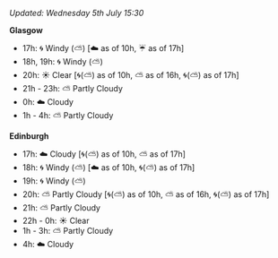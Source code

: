 *Updated: Wednesday 5th July 15:30*

**Glasgow**

* 17h: :cyclone: Windy (:partly_sunny:) [:cloud: as of 10h, :umbrella: as of 17h]
* 18h, 19h: :cyclone: Windy (:partly_sunny:)
* 20h: :sunny: Clear [:cyclone:(:partly_sunny:) as of 10h, :partly_sunny: as of 16h, :cyclone:(:partly_sunny:) as of 17h]
* 21h - 23h: :partly_sunny: Partly Cloudy
* 0h: :cloud: Cloudy
* 1h - 4h: :partly_sunny: Partly Cloudy

**Edinburgh**

* 17h: :cloud: Cloudy [:cyclone:(:partly_sunny:) as of 10h, :partly_sunny: as of 17h]
* 18h: :cyclone: Windy (:partly_sunny:) [:cloud: as of 10h, :cyclone:(:partly_sunny:) as of 17h]
* 19h: :cyclone: Windy (:partly_sunny:)
* 20h: :partly_sunny: Partly Cloudy [:cyclone:(:partly_sunny:) as of 10h, :partly_sunny: as of 16h, :cyclone:(:partly_sunny:) as of 17h]
* 21h: :partly_sunny: Partly Cloudy
* 22h - 0h: :sunny: Clear
* 1h - 3h: :partly_sunny: Partly Cloudy
* 4h: :cloud: Cloudy
